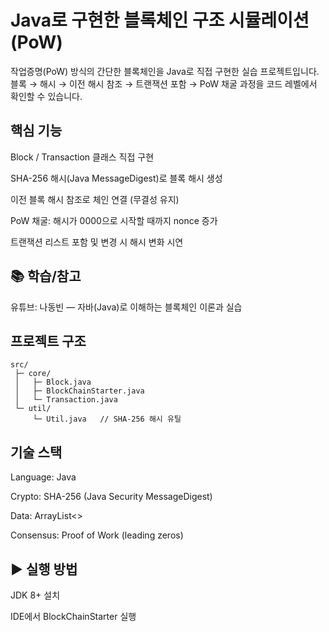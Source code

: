 # Java로 구현한 블록체인 구조 시뮬레이션 (PoW)
작업증명(PoW) 방식의 간단한 블록체인을 Java로 직접 구현한 실습 프로젝트입니다.<br>
블록 → 해시 → 이전 해시 참조 → 트랜잭션 포함 → PoW 채굴 과정을 코드 레벨에서 확인할 수 있습니다.

## 핵심 기능
Block / Transaction 클래스 직접 구현

SHA-256 해시(Java MessageDigest)로 블록 해시 생성

이전 블록 해시 참조로 체인 연결 (무결성 유지)

PoW 채굴: 해시가 0000으로 시작할 때까지 nonce 증가

트랜잭션 리스트 포함 및 변경 시 해시 변화 시연

## 📚 학습/참고
유튜브: 나동빈 — 자바(Java)로 이해하는 블록체인 이론과 실습

## 프로젝트 구조
```
src/
 ├─ core/
 │   ├─ Block.java
 │   ├─ BlockChainStarter.java
 │   └─ Transaction.java
 └─ util/
     └─ Util.java   // SHA-256 해시 유틸
```

## 기술 스택
Language: Java

Crypto: SHA-256 (Java Security MessageDigest)

Data: ArrayList<>

Consensus: Proof of Work (leading zeros)

## ▶️ 실행 방법
JDK 8+ 설치

IDE에서 BlockChainStarter 실행
